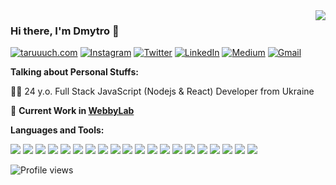 <img align='right' src="https://github-readme-stats.vercel.app/api?username=taruuuch&show_icons=true&hide_border=true">

### Hi there, I'm Dmytro 👋

[![taruuuch.com](https://img.shields.io/badge/-taruuuch.com-4f94ef?logo=&style=for-the-badge&logoColor=white)](https://taruuuch.com/)
[![Instagram](https://img.shields.io/badge/-Instagram-8134af?logo=Instagram&style=for-the-badge&logoColor=white)](https://www.instagram.com/taruuuch/)
[![Twitter](https://img.shields.io/badge/-Twitter-1ca0f1?style=for-the-badge&labelColor=1ca0f1&logo=twitter&logoColor=white&link=https://twitter.com/taruuuch)](https://twitter.com/taruuuch) 
[![LinkedIn](https://img.shields.io/badge/-LinkedIn-blue?style=for-the-badge&logo=Linkedin&logoColor=white&link=https://www.linkedin.com/in/artemchuk-dmytro/)](https://www.linkedin.com/in/artemchuk-dmytro/)
[![Medium](https://img.shields.io/badge/-Medium-03a57a?style=for-the-badge&logo=Medium&link=https://medium.com/@taruuuch/)](https://medium.com/@taruuuch/)
[![Gmail](https://img.shields.io/badge/-Gmail-c14438?style=for-the-badge&logo=Gmail&logoColor=white&link=mailto:taruuuch@gmail.com)](mailto:taruuuch@gmail.com)

**Talking about Personal Stuffs:**

👨‍💻 24 y.o. Full Stack JavaScript (Nodejs & React) Developer from Ukraine 

🚧 **Current Work in [WebbyLab](https://webbylab.com/)**

**Languages and Tools:**

<div style="display:inline-block;">
  <img src="https://img.shields.io/badge/-JavaScript-F7DF1E?logo=JavaScript&style=for-the-badge&logoColor=white">
  <img src="https://img.shields.io/badge/-TypeScript-007ACC?logo=TypeScript&style=for-the-badge&logoColor=white">
  <img src="https://img.shields.io/badge/-NodeJs-339933?logo=Node.js&style=for-the-badge&logoColor=white">
  <img src="https://img.shields.io/badge/-React-61DAFB?logo=React&style=for-the-badge&logoColor=white">
  <img src="https://img.shields.io/badge/-Redux-764ABC?logo=Redux&style=for-the-badge&logoColor=white">
  <img src="https://img.shields.io/badge/-Sass-CC6699?logo=Sass&style=for-the-badge&logoColor=white">
  <img src="https://img.shields.io/badge/-Bootstrap-563D7C?logo=Bootstrap&style=for-the-badge&logoColor=white">
  <img src="https://img.shields.io/badge/-Material_UI-0081CB?logo=Material-UI&style=for-the-badge&logoColor=white">
  <img src="https://img.shields.io/badge/-MySQL-4479A1?logo=MySQL&style=for-the-badge&logoColor=white">
  <img src="https://img.shields.io/badge/-MongoDB-47A248?logo=MongoDB&style=for-the-badge&logoColor=white">
  <img src="https://img.shields.io/badge/-Gulp-CF4647?logo=Gulp&style=for-the-badge&logoColor=white">
  <img src="https://img.shields.io/badge/-Webpack-8DD6F9?logo=Webpack&style=for-the-badge&logoColor=white">
  <img src="https://img.shields.io/badge/-Swagger-85EA2D?logo=Swagger&style=for-the-badge&logoColor=white">
  <img src="https://img.shields.io/badge/-Git-F05032?logo=Git&style=for-the-badge&logoColor=white">
  <img src="https://img.shields.io/badge/-Docker-2496ED?logo=Docker&style=for-the-badge&logoColor=white">
  <img src="https://img.shields.io/badge/-AWS-232F3E?logo=Amazon-AWS&style=for-the-badge&logoColor=white">
  <img src="https://img.shields.io/badge/-Nginx-269539?logo=Nginx&style=for-the-badge&logoColor=white">
  <img src="https://img.shields.io/badge/-Jira-0052CC?logo=Jira&style=for-the-badge&logoColor=white">
  <img src="https://img.shields.io/badge/-Linux-FCC624?logo=Linux&style=for-the-badge&logoColor=white">
  <img src="https://img.shields.io/badge/-Windows-0078D6?logo=Windows&style=for-the-badge&logoColor=white">
</div>

![Profile views](https://gpvc.arturio.dev/taruuuch)
